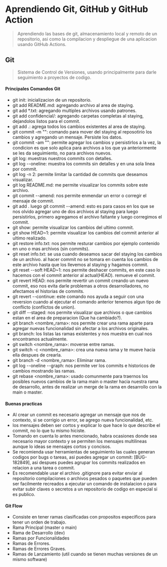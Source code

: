 
# Aprendiendo Git, GitHub y GitHub Action
> Aprendiendo las bases de git, almacenamiento local y remoto de un repositorio, asi como la compilacion y despliegue de una aplicacion usando GitHub Actions.

## Git
> Sistema de Control de Versiones, usando principalmente para darle seguimiento a proyectos de codigo.

#### Principales Comandos Git

- git init: inicializacion de un repositorio.
- git add README.md: agregando archivo al area de staying.
- git add *.txt: agregando multiples archivos usando patrones.
- git add confidencial/: agregando carpetas completas al staying, dejandolos listos para el commit.
- git add .: agrega todos los cambios existentes al area de staying.
- git commit -m "": comando para mover del staying al reposotirio los cambios y agregando un mensaje. Persiste los datos.
- git commit -am "": permite agregar los cambios y persistirlos a la vez, la condicion es que solo aplica para archivos a los que ya anteriormente se les da seguimiento, no para archivos nuevos.
- git log: muestras nuestros commits con detalles.
- git log --oneline: muestra los commits sin detalles y en una sola linea por commit.
- git log -n 2: permite limitar la cantidad de commits que deseamos visualizar.
- git log README.md: me permite visualizar los commits sobre este archivo.
- git commit --amend: nos permite enmendar un error o corregir el mensaje de commit.
- git add . luego git commit --amend: esto es para casos en los que se nos olvido agregar uno de dos archivos al staying para luego persistirlos, primero agregamos el archivo faltante y luego corregimos el commit.
- git show: permite visualizar los cambios del ultimo commit.
- git show HEAD~1: permite visualizar los cambios del commit anterior al ultimo realizado.
- git restore info.txt: nos permite resturar cambios por ejemplo contenido en uno o mas archivos (sin commits).
- git reset info.txt: se usa cuando deseamos sacar del staying los cambios de un archivo. al hacer commit no se tomara en cuenta los cambios de este archivo hasta que los llevemos al staying y hagamos commit.
- git reset --soft HEAD~1: nos permite deshacer commits, en este caso lo hacemos con el commit anterior al actual(HEAD). remueve el commit.
- git revert HEAD: nos permite revertir un commit creando un nuevo commit, eso nos evita darle problemas a otros desarrolladores, no afectamos el historias de commits.
- git revert --continue: este comando nos ayuda a seguir con una reversion cuando al ejecutar el comando anterior tenemos algun tipo de conflicto (conflictos de union).
- git diff --staged: nos permite visualizar que archivos o que cambios estan en el area de preparacion (Que ha cambiado?).
- git branch <nombre_rama>: nos permite crear una rama aparte para agregar nuevas funcionalidad sin afectar a los archivos originales.
- git branch: los listas las ramas existentes y nos muestra en cual nos encontramos actualmente.
- git switch <nombre_rama>: moverse entre ramas.
- git switch -c <nombre_rama>: crea una nueva rama y te mueve hacia ella despues de crearla.
- git branch -d <nombre_rama>: Eliminar rama.
- git log --oneline --graph: nos permite ver los commits e historicos de cambios mostrando las ramas.
- git rebase <nombre_rama>: usado comunmente para traernos los posibles nuevos cambios de la rama main o master hacia nuestra rama de desarrollo, antes de realizar un merge de la rama en desarrollo con la main o master.

#### Buenas practicas
- Al crear un commit es necesario agregar un mensaje que nos de contexto, si se corrigio un error, se agrego nueva funcionalidad, etc.
- los mensajes deben ser cortos y explicar lo que hace lo que describe el commit, no lo que tu mismo hiciste.
- Tomando en cuenta lo antes mencionado, habra ocasiones donde sea necesario mayor contexto y se permiten los mensajes multilineas aunque lo ideas se mensajes cortos y concisos.
- Se recomienda usar herramientas de seguimiento las cuales generan codigos por bugs o tareas, asi puedes agregar un commit: [BUG-182849], asi despues puedes agrupar los commits realizados en relacion a una tarea o commit.
- Es recomendable usar el archivo .gitignore para evitar enviar al repositorio compilaciones o archivos pesados o paquetes que pueden ser facilmente recreados a ejecutar un comando de instalacion o para evitar subir claves o secretos a un repositorio de codigo en especial si es publico.

#### Git Flow
- Consiste en tener ramas clasificadas con propositos especificos para tener un orden de trabajo.
- Rama Principal (master o main)
- Rama de Desarrollo (dev)
- Ramas por Funcionalidades
- Ramas de Errores.
- Ramas de Errores Graves.
- Ramas de Lanzamiento (util cuando se tienen muchas versiones de un mismo software)
